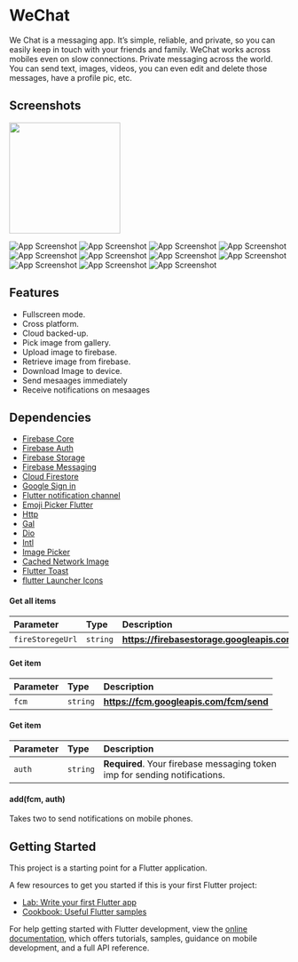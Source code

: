 # WeChat

We Chat is a messaging app. It’s simple, reliable, and private, so you can easily keep in touch with your friends and family. WeChat works across mobiles even on slow connections. Private messaging
across the world. You can send text, images, videos, you can even edit and delete those messages, have a profile pic, etc. 

## Screenshots

<img src="https://github.com/VinayakHinduja/We-Chat/blob/main/ss/Screenshot_2024%20(12).jpg" width="200" height="200" />

![App Screenshot]()
![App Screenshot](https://github.com/VinayakHinduja/We-Chat/blob/main/ss/Screenshot_2024%20(1).jpg)
![App Screenshot](https://github.com/VinayakHinduja/We-Chat/blob/main/ss/Screenshot_2024%20(11).jpg)
![App Screenshot](https://github.com/VinayakHinduja/We-Chat/blob/main/ss/Screenshot_2024%20(10).jpg)
![App Screenshot](https://github.com/VinayakHinduja/We-Chat/blob/main/ss/Screenshot_2024%20(3).jpg)
![App Screenshot](https://github.com/VinayakHinduja/We-Chat/blob/main/ss/Screenshot_2024%20(8).jpg)
![App Screenshot](https://github.com/VinayakHinduja/We-Chat/blob/main/ss/Screenshot_2024%20(2).jpg)
![App Screenshot](https://github.com/VinayakHinduja/We-Chat/blob/main/ss/Screenshot_2024%20(9).jpg)
![App Screenshot](https://github.com/VinayakHinduja/We-Chat/blob/main/ss/Screenshot_2024%20(4).jpg)
![App Screenshot](https://github.com/VinayakHinduja/We-Chat/blob/main/ss/Screenshot_2024%20(5).jpg)
![App Screenshot](https://github.com/VinayakHinduja/We-Chat/blob/main/ss/Screenshot_2024%20(6).jpg)

## Features

- Fullscreen mode.
- Cross platform.
- Cloud backed-up.
- Pick image from gallery.
- Upload image to firebase.
- Retrieve image from firebase.
- Download Image to device.
- Send mesaages immediately 
- Receive notifications on mesaages


## Dependencies

- [Firebase Core](https://pub.dev/packages/firebase_core)
- [Firebase Auth](https://pub.dev/packages/firebase_auth)
- [Firebase Storage](https://pub.dev/packages/firebase_storage)
- [Firebase Messaging](https://pub.dev/packages/firebase_messaging)
- [Cloud Firestore](https://pub.dev/packages/cloud_firestore)
- [Google Sign in](https://pub.dev/packages/google_sign_in)
- [Flutter notification channel](https://pub.dev/packages/flutter_notification_channel)
- [Emoji Picker Flutter](https://pub.dev/packages/emoji_picker_flutter)
- [Http](https://pub.dev/packages/http)
- [Gal](https://pub.dev/packages/gal)
- [Dio](https://pub.dev/packages/dio)
- [Intl](https://pub.dev/packages/intl)
- [Image Picker](https://pub.dev/packages/image_picker)
- [Cached Network Image](https://pub.dev/packages/cached_network_image)
- [Flutter Toast](https://pub.dev/packages/fluttertoast)
- [flutter Launcher Icons](https://pub.dev/packages/flutter_launcher_icons)

#### Get all items

| Parameter | Type     | Description                |
| :-------- | :------- | :------------------------- |
| `fireStoregeUrl` | `string` | **https://firebasestorage.googleapis.com** |

#### Get item

| Parameter | Type     | Description                       |
| :-------- | :------- | :-------------------------------- |
| `fcm` | `string` | **https://fcm.googleapis.com/fcm/send** |

#### Get item

| Parameter | Type     | Description                       |
| :-------- | :------- | :-------------------------------- |
| `auth`  | `string` | **Required**. Your firebase messaging token imp for sending notifications. |

#### add(fcm, auth)

Takes two to send notifications on mobile phones.


## Getting Started

This project is a starting point for a Flutter application.

A few resources to get you started if this is your first Flutter project:

- [Lab: Write your first Flutter app](https://docs.flutter.dev/get-started/codelab)
- [Cookbook: Useful Flutter samples](https://docs.flutter.dev/cookbook)

For help getting started with Flutter development, view the
[online documentation](https://docs.flutter.dev/), which offers tutorials,
samples, guidance on mobile development, and a full API reference.
